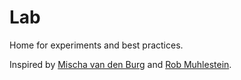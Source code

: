 # Lab

Home for experiments and best practices.

Inspired by [Mischa van den Burg](https://github.com/mischavandenburg/lab) and [Rob Muhlestein](https://github.com/rwxrob/lab).
